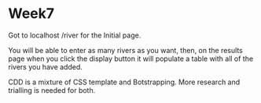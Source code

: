 # Week7

Got to localhost /river for the Initial page.

You will be able to enter as many rivers as you want, then, on the results page when you click the display button it will populate a table with all of the rivers you have added.

CDD is a mixture of CSS template and Botstrapping.  More research and trialling is needed for both.  

